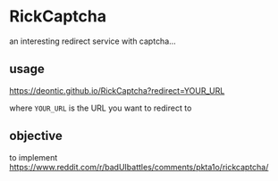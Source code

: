 # RickCaptcha
an interesting redirect service with captcha...

## usage

https://deontic.github.io/RickCaptcha?redirect=YOUR_URL

where `YOUR_URL` is the URL you want to redirect to

## objective

to implement https://www.reddit.com/r/badUIbattles/comments/pkta1o/rickcaptcha/

